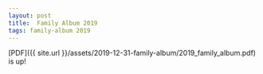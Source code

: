 ```yaml
---
layout: post
title:  Family Album 2019 
tags: family-album 2019
---
```


[PDF]({{ site.url }}/assets/2019-12-31-family-album/2019_family_album.pdf) is up!